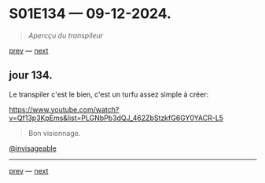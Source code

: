 # S01E134 — 09-12-2024.

> *Apercçu du transpileur*

[prev](S01E134-09-12-2024.md) — [next](S01E01-29-07-2024.md)     

## jour 134.

Le transpiler c'est le bien, c'est un turfu assez simple à créer:

https://www.youtube.com/watch?v=Qf13p3KpEms&list=PLGNbPb3dQJ_462ZbStzkfG6GY0YACR-L5

> Bon visionnage.

[@invisageable](https://twitter.com/invisageable)   

---

[prev](S01E134-09-12-2024.md) — [next](S01E01-29-07-2024.md)   
